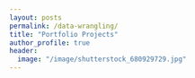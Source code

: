 ```yaml
---
layout: posts
permalink: /data-wrangling/
title: "Portfolio Projects"
author_profile: true
header:
  image: "/image/shutterstock_680929729.jpg"
---
```



